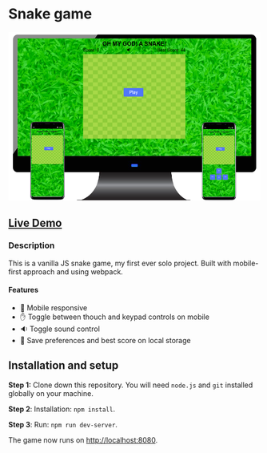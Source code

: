 # Snake game

![showcase image](/public/img/snake-showcase.png)


## [Live Demo](https://kadtamir-snake.netlify.app/)


### Description

This is a vanilla JS snake game, my first ever solo project. Built with mobile-first approach and using webpack.

#### Features

- :iphone: Mobile responsive
- :hand: Toggle between thouch and keypad controls on mobile
- :sound: Toggle sound control
- :floppy_disk: Save preferences and best score on local storage


## Installation and setup

**Step 1:** Clone down this repository. You will need `node.js` and `git` installed globally on your machine.

**Step 2**: Installation: `npm install`.

**Step 3**: Run: `npm run dev-server`.

The game now runs on [http://localhost:8080](http://localhost:8080).
